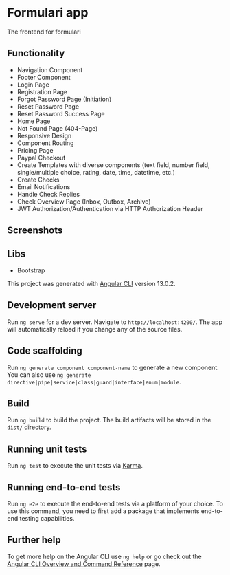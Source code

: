 # Formulari app
The frontend for formulari

## Functionality

- Navigation Component
- Footer Component
- Login Page
- Registration Page
- Forgot Password Page (Initiation)
- Reset Password Page
- Reset Password Success Page
- Home Page
- Not Found Page (404-Page)
- Responsive Design
- Component Routing
- Pricing Page
- Paypal Checkout
- Create Templates with diverse components (text field, number field, single/multiple choice, rating, date, time, datetime, etc.)
- Create Checks
- Email Notifications
- Handle Check Replies
- Check Overview Page (Inbox, Outbox, Archive)
- JWT Authorization/Authentication via HTTP Authorization Header

## Screenshots

## Libs

- Bootstrap


This project was generated with [Angular CLI](https://github.com/angular/angular-cli) version 13.0.2.

## Development server

Run `ng serve` for a dev server. Navigate to `http://localhost:4200/`. The app will automatically reload if you change any of the source files.

## Code scaffolding

Run `ng generate component component-name` to generate a new component. You can also use `ng generate directive|pipe|service|class|guard|interface|enum|module`.

## Build

Run `ng build` to build the project. The build artifacts will be stored in the `dist/` directory.

## Running unit tests

Run `ng test` to execute the unit tests via [Karma](https://karma-runner.github.io).

## Running end-to-end tests

Run `ng e2e` to execute the end-to-end tests via a platform of your choice. To use this command, you need to first add a package that implements end-to-end testing capabilities.

## Further help

To get more help on the Angular CLI use `ng help` or go check out the [Angular CLI Overview and Command Reference](https://angular.io/cli) page.
